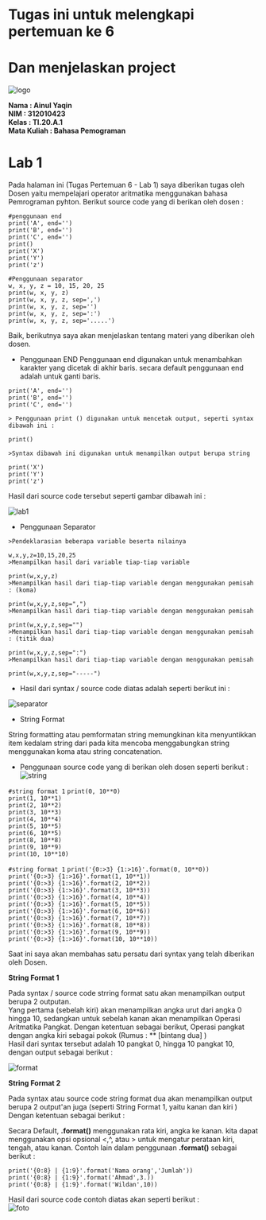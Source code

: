 # **Tugas ini untuk melengkapi pertemuan ke 6** <br>
# **Dan menjelaskan project**

![logo](poto/upb.png)

**Nama          : Ainul Yaqin** <br>
**NIM           : 312010423**<br>
**Kelas         : TI.20.A.1**<br>
**Mata Kuliah   : Bahasa Pemograman**

# **Lab 1**

Pada halaman ini (Tugas Pertemuan 6 - Lab 1) saya diberikan tugas oleh Dosen yaitu mempelajari operator aritmatika menggunakan bahasa Pemrograman pyhton. Berikut source code yang di berikan oleh dosen :

`#penggunaan end` <br>
`print('A', end='')` <br>
`print('B', end='')` <br>
`print('C', end='')` <br>
`print()` <br>
`print('X')` <br>
`print('Y')` <br>
`print('z')` <br>

`#Penggunaan separator`<br>
`w, x, y, z = 10, 15, 20, 25` <br>
`print(w, x, y, z)` <br>
`print(w, x, y, z, sep=',')` <br>
`print(w, x, y, z, sep='')` <br>
`print(w, x, y, z, sep=':')` <br>
`print(w, x, y, z, sep='.....')` <br>

Baik, berikutnya saya akan menjelaskan tentang materi yang diberikan oleh dosen.

* Penggunaan END Penggunaan end digunakan untuk menambahkan karakter yang dicetak di akhir baris. secara default penggunaan end adalah untuk ganti baris.

`print('A', end='')` <br>
`print('B', end='')` <br>
`print('C', end='')` <br>

`> Penggunaan print () digunakan untuk mencetak output, seperti syntax dibawah ini :`

`print()`

`>Syntax dibawah ini digunakan untuk menampilkan output berupa string`

`print('X')` <br>
`print('Y')` <br>
`print('z')` <br>

Hasil dari source code tersebut seperti gambar dibawah ini :

![lab1](poto/lab1.png)

* Penggunaan Separator

`>Pendeklarasian beberapa variable beserta nilainya`

`w,x,y,z=10,15,20,25` <br>
`>Menampilkan hasil dari variable tiap-tiap variable`

`print(w,x,y,z)` <br>
`>Menampilkan hasil dari tiap-tiap variable dengan menggunakan pemisah : (koma)`

`print(w,x,y,z,sep=",")` <br>
`>Menampilkan hasil dari tiap-tiap variable dengan menggunakan pemisah`

`print(w,x,y,z,sep="")` <br>
`>Menampilkan hasil dari tiap-tiap variable dengan menggunakan pemisah : (titik dua)`

`print(w,x,y,z,sep=":")` <br>
`>Menampilkan hasil dari tiap-tiap variable dengan menggunakan pemisah`

`print(w,x,y,z,sep="-----")`

* Hasil dari syntax / source code diatas adalah seperti berikut ini :

![separator](poto/separator.png)

* String Format

String formatting atau pemformatan string memungkinan kita menyuntikkan item kedalam string dari pada kita mencoba menggabungkan string menggunakan koma atau string concatenation.

* Penggunaan source code yang di berikan oleh dosen seperti berikut : <br>
![string](poto/format1.png)

`#string format 1`
`print(0, 10**0)` <br>
`print(1, 10**1)` <br>
`print(2, 10**2)` <br>
`print(3, 10**3)` <br>
`print(4, 10**4)` <br>
`print(5, 10**5)` <br>
`print(6, 10**5)` <br>
`print(8, 10**8)` <br>
`print(9, 10**9)` <br>
`print(10, 10**10)` <br>

`#string format 1`
`print('{0:>3} {1:>16}'.format(0, 10**0))` <br>
`print('{0:>3} {1:>16}'.format(1, 10**1))` <br>
`print('{0:>3} {1:>16}'.format(2, 10**2))` <br>
`print('{0:>3} {1:>16}'.format(3, 10**3))` <br>
`print('{0:>3} {1:>16}'.format(4, 10**4))` <br>
`print('{0:>3} {1:>16}'.format(5, 10**5))` <br>
`print('{0:>3} {1:>16}'.format(6, 10**6))` <br>
`print('{0:>3} {1:>16}'.format(7, 10**7))` <br>
`print('{0:>3} {1:>16}'.format(8, 10**8))` <br>
`print('{0:>3} {1:>16}'.format(9, 10**9))` <br>
`print('{0:>3} {1:>16}'.format(10, 10**10))` <br>

Saat ini saya akan membahas satu persatu dari syntax yang telah diberikan oleh Dosen.

**String Format 1**

Pada syntax / source code strring format satu akan menampilkan output berupa 2 outputan. <br>
Yang pertama (sebelah kiri) akan menampilkan angka urut dari angka 0 hingga 10, sedangkan untuk sebelah kanan akan menampilkan Operasi Aritmatika Pangkat.
Dengan ketentuan sebagai berikut, Operasi pangkat dengan angka kiri sebagai pokok (Rumus : ** [bintang dua] ) <br>
Hasil dari syntax tersebut adalah 10 pangkat 0, hingga 10 pangkat 10, dengan output sebagai berikut : <br>

![format](poto/format.png)

**String Format 2**

Pada syntax atau source code string format dua akan menampilkan output berupa 2 output'an juga (seperti String Format 1, yaitu kanan dan kiri ) <br>
Dengan ketentuan sebagai berikut :

Secara Default, **.format()** menggunakan rata kiri, angka ke kanan. kita dapat menggunakan opsi opsional <,^, atau > untuk mengatur perataan kiri, tengah, atau kanan. Contoh lain dalam penggunaan **.format()** sebagai berikut :

`print('{0:8} | {1:9}'.format('Nama orang','Jumlah'))` <br>
`print('{0:8} | {1:9}'.format('Ahmad',3.))` <br>
`print('{0:8} | {1:9}'.format('Wildan',10))` <br>

Hasil dari source code contoh diatas akan seperti berikut : <br>
![foto](poto/string.png)



